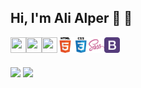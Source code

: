 ## Hi, I'm Ali Alper :wave: :wave:

<div>
  <a href="mailto:alperozmen45@gmail.com?body=Bonjour%20Muhammet">
    <img align="left" width="25" height="25" src="https://unpkg.com/simple-icons@v4/icons/gmail.svg" />
  </a>
  <a href="https://www.linkedin.com/in/ali-alper-%C3%B6zmen-65092719b/">
    <img align="left"  width="25" height="25" src="https://unpkg.com/simple-icons@v4/icons/linkedin.svg" />
  </a>
  <a href="https://twitter.com/alialperozmen">
    <img align="left"  width="25" height="25" src="https://unpkg.com/simple-icons@v4/icons/twitter.svg"  />
  </a>
  <a href="#">
    <img align="left"  width="22"  />
  </a>
</div>

 
<div>
  <img align="left" src="https://raw.githubusercontent.com/github/explore/80688e429a7d4ef2fca1e82350fe8e3517d3494d/topics/html/html.png" width="25" height="25" />
  <img align="left" src="https://raw.githubusercontent.com/github/explore/80688e429a7d4ef2fca1e82350fe8e3517d3494d/topics/css/css.png" width="25" height="25" />
  <img align="left" src="https://raw.githubusercontent.com/github/explore/80688e429a7d4ef2fca1e82350fe8e3517d3494d/topics/sass/sass.png" width="25" height="25" />
  <img align="left" src="https://raw.githubusercontent.com/github/explore/80688e429a7d4ef2fca1e82350fe8e3517d3494d/topics/bootstrap/bootstrap.png" width="25" height="25" />
</div>

<br />
<br />

<p>
  <img  src="https://github-readme-stats.vercel.app/api?username=aalperozmen&&show_icons=true&theme=radical" width=415px > 
  <img  src="https://github-readme-stats.vercel.app/api/top-langs/?username=aalperozmen&layout=compact&theme=radical" width="410px" >
</p>






